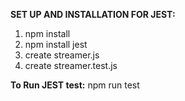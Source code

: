 **SET UP AND INSTALLATION FOR JEST:**
1. npm install
2. npm install jest
3. create streamer.js
4. create streamer.test.js

**To Run JEST test:**
npm run test
